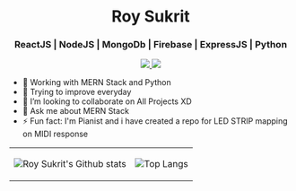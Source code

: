 <h1 align="center"> Roy Sukrit </h1>

<h3 align="center"> ReactJS | NodeJS | MongoDb | Firebase | ExpressJS | Python </h3>

<p align="center">
    
<a href="https://www.linkedin.com/in/sukrit-roy-chowdhury-398030146/">
    <img src="https://img.shields.io/badge/linkedin%20-%230077B5.svg?&style=for-the-badge&logo=linkedin&logoColor=white"/>
    
</a>
<a href="https://www.instagram.com/my_coding_journal/">
        <img src="https://img.shields.io/badge/instagram%20-%230077B5.svg?&style=for-the-badge&logo=instagram&logoColor=default"/>
</a>

- 🔭 Working with MERN Stack and Python 
- 🌱 Trying to improve everyday
- 👯 I’m looking to collaborate on All Projects XD
- 💬 Ask me about MERN Stack
- ⚡ Fun fact: I'm Pianist and i have created a repo for LED STRIP mapping on MIDI response 

<table align="center">
<tbody>
<td>
    
![Roy Sukrit's Github stats](https://github-readme-stats.vercel.app/api?username=roy-sukrit&theme=buefy&show_icons=true&text_color=default&)
</td>
<td>
    
![Top Langs](https://github-readme-stats.vercel.app/api/top-langs/?username=roy-sukrit&exclude_repo=natourscss&theme=buefy&show_icons=true&text_color=default&layout=compact&show_icons=true&text_bold)
</td>
</tbody>
</table>

<!--
**roy-sukrit/roy-sukrit** is a ✨ _special_ ✨ repository because its `README.md` (this file) appears on your GitHub profile.

Here are some ideas to get you started:

- 🔭 I’m currently working on ...
- 🌱 I’m currently learning ...
- 👯 I’m looking to collaborate on ...
- 🤔 I’m looking for help with ...
- 💬 Ask me about ...
- 📫 How to reach me: ...
- 😄 Pronouns: ...
- ⚡ Fun fact: ...
-->
